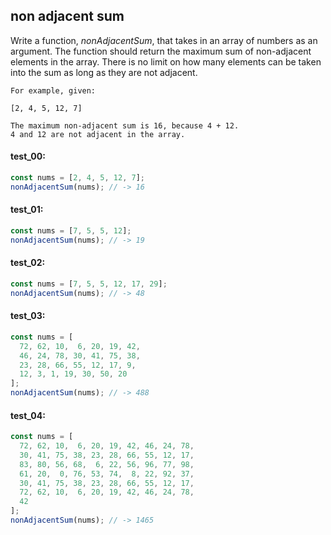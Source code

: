 ## non adjacent sum

Write a function, _nonAdjacentSum_, that takes in an array of numbers as an argument. The function should
return the maximum sum of non-adjacent elements in the array. There is no limit on how many elements can be taken
into the sum as long as they are not adjacent.

```plaintext
For example, given:

[2, 4, 5, 12, 7]

The maximum non-adjacent sum is 16, because 4 + 12. 
4 and 12 are not adjacent in the array.
```

#### test_00:

```js
const nums = [2, 4, 5, 12, 7];
nonAdjacentSum(nums); // -> 16
```

#### test_01:

```js
const nums = [7, 5, 5, 12];
nonAdjacentSum(nums); // -> 19
```

#### test_02:

```js
const nums = [7, 5, 5, 12, 17, 29];
nonAdjacentSum(nums); // -> 48
```

#### test_03:

```js
const nums = [
  72, 62, 10,  6, 20, 19, 42,
  46, 24, 78, 30, 41, 75, 38,
  23, 28, 66, 55, 12, 17, 9,
  12, 3, 1, 19, 30, 50, 20
];
nonAdjacentSum(nums); // -> 488
```

#### test_04:

```js
const nums = [
  72, 62, 10,  6, 20, 19, 42, 46, 24, 78,
  30, 41, 75, 38, 23, 28, 66, 55, 12, 17,
  83, 80, 56, 68,  6, 22, 56, 96, 77, 98,
  61, 20,  0, 76, 53, 74,  8, 22, 92, 37,
  30, 41, 75, 38, 23, 28, 66, 55, 12, 17,
  72, 62, 10,  6, 20, 19, 42, 46, 24, 78,
  42
];
nonAdjacentSum(nums); // -> 1465
```

